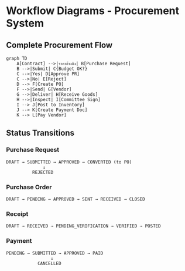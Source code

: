 # Workflow Diagrams - Procurement System

## Complete Procurement Flow

```mermaid
graph TD
    A[Contract] -->|ราคาอ้างอิง| B[Purchase Request]
    B -->|Submit| C{Budget OK?}
    C -->|Yes| D[Approve PR]
    C -->|No| E[Reject]
    D --> F[Create PO]
    F -->|Send| G[Vendor]
    G -->|Deliver| H[Receive Goods]
    H -->|Inspect| I[Committee Sign]
    I --> J[Post to Inventory]
    J --> K[Create Payment Doc]
    K --> L[Pay Vendor]
```

## Status Transitions

### Purchase Request
```
DRAFT → SUBMITTED → APPROVED → CONVERTED (to PO)
              ↓
          REJECTED
```

### Purchase Order
```
DRAFT → PENDING → APPROVED → SENT → RECEIVED → CLOSED
```

### Receipt
```
DRAFT → RECEIVED → PENDING_VERIFICATION → VERIFIED → POSTED
```

### Payment
```
PENDING → SUBMITTED → APPROVED → PAID
                 ↓
            CANCELLED
```
